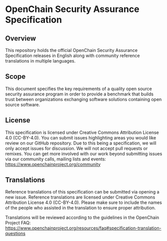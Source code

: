 # OpenChain Security Assurance Specification

## Overview

This repository holds the official OpenChain Security Assurance Specification releases in English along with community reference translations in multiple languages.

## Scope 

This document specifies the key requirements of a quality open source security assurance program in order to provide a benchmark that builds trust between organizations exchanging software solutions containing open source software.

## License

This specification is licensed under Creative Commons Attribution License 4.0 (CC-BY-4.0). You can submit issues highlighting areas you would like review on our GitHub repository. Due to this being a specification, we will only accept issues for discussion. We will not accept pull requests or remixes. You can get more involved with our work beyond submitting issues via our community calls, mailing lists and events: https://www.openchainproject.org/community

## Translations

Reference translations of this specification can be submitted via opening a new issue. Reference translations are licensed under Creative Commons Attribution License 4.0 (CC-BY-4.0). Please make sure to include the names of the people who assisted in the translation to ensure proper attribution.

Translations will be reviewed according to the guidelines in the OpenChain Project FAQ:
https://www.openchainproject.org/resources/faq#specification-translation-questions
